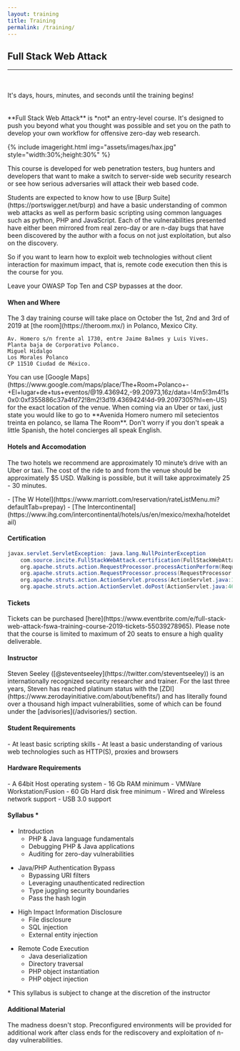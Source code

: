 ```yaml
---
layout: training
title: Training
permalink: /training/
---
```


<style type="text/css">
.countdown {
  width: 100%;
  float: left;
  margin: 20px auto;
}
</style>

<script>
function countdown(dateEnd) {
  var timer, days, hours, minutes, seconds;
  dateEnd = new Date(dateEnd);
  dateEnd = dateEnd.getTime();
  if ( isNaN(dateEnd) ) {
    return;
  }
  timer = setInterval(calculate, 1000);
  function calculate() {
    var dateStart = new Date();
    var dateStart = new Date(dateStart.getUTCFullYear(),
                             dateStart.getUTCMonth(),
                             dateStart.getUTCDate(),
                             dateStart.getUTCHours(),
                             dateStart.getUTCMinutes(),
                             dateStart.getUTCSeconds());
    var timeRemaining = parseInt((dateEnd - dateStart.getTime()) / 1000)
    if ( timeRemaining >= 0 ) {
      days    = parseInt(timeRemaining / 86400);
      timeRemaining   = (timeRemaining % 86400);
      hours   = parseInt(timeRemaining / 3600);
      timeRemaining   = (timeRemaining % 3600);
      minutes = parseInt(timeRemaining / 60);
      timeRemaining   = (timeRemaining % 60);
      seconds = parseInt(timeRemaining);
      document.getElementById("days").innerHTML    = parseInt(days, 10);
      document.getElementById("hours").innerHTML   = ("0" + hours).slice(-2);
      document.getElementById("minutes").innerHTML = ("0" + minutes).slice(-2);
      document.getElementById("seconds").innerHTML = ("0" + seconds).slice(-2);
    } else {
      return;
    }
  }
  function display(days, hours, minutes, seconds) {}
}
countdown('10/1/2019 09:00:00 AM');
</script>

## Full Stack Web Attack

---

<div class="countdown">
  <p class="cn">
    It's
    <span id="days"></span>
    days,
    <span id="hours"></span>
    hours,
    <span id="minutes"></span>
    minutes,
    <span id="seconds"></span>
    and seconds until the training begins!
  </p>
</div>

<p class="cn" markdown="1">**Full Stack Web Attack** is *not* an entry-level course. It's designed to push you beyond what you thought was possible and set you on the path to develop your own workflow for offensive zero-day web research.</p>
{% include imageright.html
            img="assets/images/hax.jpg"
            style="width:30%;height:30%"
            %}
<p class="cn" markdown="1">This course is developed for web penetration testers, bug hunters and developers that want to make a switch to server-side web security research or see how serious adversaries will attack their web based code.</p>

<p class="cn" markdown="1">Students are expected to know how to use [Burp Suite](https://portswigger.net/burp) and have a basic understanding of common web attacks as well as perform basic scripting using common languages such as python, PHP and JavaScript. Each of the vulnerabilities presented have either been mirrored from real zero-day or are n-day bugs that have been discovered by the author with a focus on not just exploitation, but also on the discovery.</p>

<p class="cn" markdown="1">So if you want to learn how to exploit web technologies without client interaction for maximum impact, that is, remote code execution then this is the course for you.</p>

<p class="cn" markdown="1">Leave your OWASP Top Ten and CSP bypasses at the door.</p>

#### <a name="where"></a> When and Where

<p class="cn" markdown="1">The 3 day training course will take place on October the 1st, 2nd and 3rd of 2019 at [the room](https://theroom.mx/) in Polanco, Mexico City.</p>

```
Av. Homero s/n frente al 1730, entre Jaime Balmes y Luis Vives.
Planta baja de Corporativo Polanco.
Miguel Hidalgo
Los Morales Polanco
CP 11510 Ciudad de México.
```

<p class="cn" markdown="1">You can use [Google Maps](https://www.google.com/maps/place/The+Room+Polanco+-+El+lugar+de+tus+eventos/@19.436942,-99.20973,16z/data=!4m5!3m4!1s0x0:0xf355886c37a4fd72!8m2!3d19.4369424!4d-99.2097305?hl=en-US) for the exact location of the venue. When coming via an Uber or taxi, just state you would like to go to **Avenida Homero numero mil setecientos treinta en polanco, se llama The Room**. Don't worry if you don't speak a little Spanish, the hotel concierges all speak English.</p>

#### <a name="hotel"></a> Hotels and Accomodation

<p class="cn" markdown="1">The two hotels we recommend are approximately 10 minute’s drive with an Uber or taxi. The cost of the ride to and from the venue should be approximately $5 USD. Walking is possible, but it will take approximately 25 - 30 minutes.</p>

<div class="cn" markdown="1">
- [The W Hotel](https://www.marriott.com/reservation/rateListMenu.mi?defaultTab=prepay)
- [The Intercontinental](https://www.ihg.com/intercontinental/hotels/us/en/mexico/mexha/hoteldetail)
</div>

#### Certification

```java
javax.servlet.ServletException: java.lang.NullPointerException
    com.source.incite.FullStackWebAttack.certification(FullStackWebAttack.java:38) 
    org.apache.struts.action.RequestProcessor.processActionPerform(RequestProcessor.java:425) 
    org.apache.struts.action.RequestProcessor.process(RequestProcessor.java:228) 
    org.apache.struts.action.ActionServlet.process(ActionServlet.java:1913) 
    org.apache.struts.action.ActionServlet.doPost(ActionServlet.java:462) 
```

#### Tickets

<p class="cn" markdown="1">Tickets can be purchased [here](https://www.eventbrite.com/e/full-stack-web-attack-fswa-training-course-2019-tickets-55039278965). Please note that the course is limited to maximum of 20 seats to ensure a high quality deliverable.</p>

#### Instructor

<p class="cn" markdown="1">Steven Seeley ([@steventseeley](https://twitter.com/steventseeley)) is an internationally recognized security researcher and trainer. For the last three years, Steven has reached platinum status with the [ZDI](https://www.zerodayinitiative.com/about/benefits/) and has literally found over a thousand high impact vulnerabilities, some of which can be found under the [advisories](/advisories/) section.</p>

#### Student Requirements

<div markdown="1" class="cn">
- At least basic scripting skills
- At least a basic understanding of various web technologies such as HTTP(S), proxies and browsers
</div>

#### Hardware Requirements

<div markdown="1" class="cn">
- A 64bit Host operating system
- 16 Gb RAM minimum
- VMWare Workstation/Fusion
- 60 Gb Hard disk free minimum
- Wired and Wireless network support
- USB 3.0 support
</div>

#### Syllabus *

<div markdown="1" class="cn">

- Introduction
  - PHP & Java language fundamentals
  - Debugging PHP & Java applications
  - Auditing for zero-day vulnerabilities

</div>

<div markdown="1" class="cn">

- Java/PHP Authentication Bypass
  - Bypassing URI filters
  - Leveraging unauthenticated redirection
  - Type juggling security boundaries
  - Pass the hash login

</div>

<div markdown="1" class="cn">

- High Impact Information Disclosure
  - File disclosure
  - SQL injection
  - External entity injection

</div>

<div markdown="1" class="cn">

- Remote Code Execution
  - Java deserialization
  - Directory traversal
  - PHP object instantiation
  - PHP object injection

</div>

<p class="cn" markdown="1">* This syllabus is subject to change at the discretion of the instructor</p>

#### Additional Material

<p class="cn" markdown="1">The madness doesn't stop. Preconfigured environments will be provided for additional work after class ends for the rediscovery and exploitation of n-day vulnerabilities.</p>